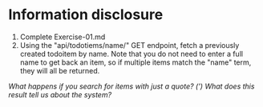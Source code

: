 # Information disclosure

1. Complete Exercise-01.md
2. Using the "api/todotiems/name/<name>" GET endpoint, fetch a previously created todoitem by name. Note that you do not need to enter a full name to get back an item, so if multiple items match the "name" term, they will all be returned.

*What happens if you search for items with just a quote? (')*
*What does this result tell us about the system?*